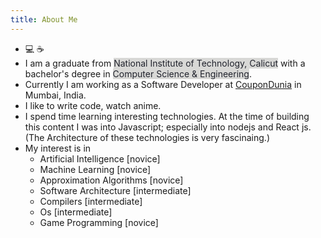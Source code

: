 ```yaml
---
title: About Me
---
```

+ :computer: :coffee:
+ I am a graduate from <span style='background-color:#d8d8d6; color:#21232d;'>National Institute of Technology, Calicut</span> with a bachelor's degree in <span style='background-color:#d8d8d6; color:#21232d;'>Computer Science & Engineering</span>.
+ Currently I am working as a Software Developer at [CouponDunia](https://www.coupondunia.in) in Mumbai, India.
+ I like to write code, watch anime.
+ I spend time learning interesting technologies. At the time of building this content I was into Javascript; especially into nodejs and React js. (The Architecture of these technologies is very fascinaing.)
+ My interest is in
    + Artificial Intelligence [novice]
    + Machine Learning  [novice]
    + Approximation Algorithms [novice]
    + Software Architecture [intermediate]
    + Compilers [intermediate]
    + Os [intermediate]
    + Game Programming [novice]
